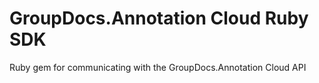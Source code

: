 # GroupDocs.Annotation Cloud Ruby SDK
Ruby gem for communicating with the GroupDocs.Annotation Cloud API